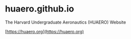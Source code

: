 # huaero.github.io

The Harvard Undergraduate Aeronautics (HUAERO) Website

[https://huaero.org](https://huaero.org)
